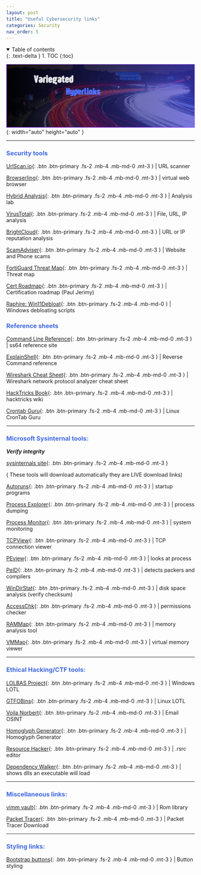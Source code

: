 ```yaml
---
layout: post
title: "Useful Cybersecurity links"
categories: Security
nav_order: 5
---
```



<details open markdown="block">
  <summary>
    Table of contents
  </summary>
  {: .text-delta }
1. TOC
{:toc}
</details>

![linnky](/assets/linnky.png){: width="auto" height="auto" }

______________________________________________________________________________________________________


### <span style="color: royalblue; font-weight: bold;">Security tools</span>

[UrlScan.io]{: .btn .btn-primary .fs-2 .mb-4 .mb-md-0 .mt-3 } | URL scanner

[Browserling]{: .btn .btn-primary .fs-2 .mb-4 .mb-md-0 .mt-3 } | virtual web browser

[Hybrid Analysis]{: .btn .btn-primary .fs-2 .mb-4 .mb-md-0 .mt-3 } | Analysis lab 

[VirusTotal]{: .btn .btn-primary .fs-2 .mb-4 .mb-md-0 .mt-3 } | File, URL, IP analysis

[BrightCloud]{: .btn .btn-primary .fs-2 .mb-4 .mb-md-0 .mt-3 } | URL or IP reputation analysis

[ScamAdviser]{: .btn .btn-primary .fs-2 .mb-4 .mb-md-0 .mt-3 } | Website and Phone scams

[FortiGuard Threat Map]{: .btn .btn-primary .fs-2 .mb-4 .mb-md-0 .mt-3 } | Threat map

[Cert Roadmap]{: .btn .btn-primary .fs-2 .mb-4 .mb-md-0 .mt-3 } | Certification roadmap (Paul Jerimy)

[Raphire: Win11Debloat]{: .btn .btn-primary .fs-2 .mb-4 .mb-md-0 } | Windows debloating scripts

### <span style="color: royalblue; font-weight: bold;">Reference sheets </span>

[Command Line Reference]{: .btn .btn-primary .fs-2 .mb-4 .mb-md-0 .mt-3 } |  ss64 reference site

[ExplainShell]{: .btn .btn-primary .fs-2 .mb-4 .mb-md-0 .mt-3 } | Reverse Command reference 

[Wireshark Cheat Sheet]{: .btn .btn-primary .fs-2 .mb-4 .mb-md-0 .mt-3 } | Wireshark network protocol analyzer cheat sheet

[HackTricks Book]{: .btn .btn-primary .fs-2 .mb-4 .mb-md-0 .mt-3 } | hacktricks wiki

[Crontab Guru]{: .btn .btn-primary .fs-2 .mb-4 .mb-md-0 .mt-3 } | Linux CronTab Guru

______________________________________________________________________________________________________


### <span style="color: royalblue; font-weight: bold;">Microsoft Sysinternal tools:</span>

***Verify integrity***

[sysinternals site]{: .btn .btn-primary .fs-2 .mb-4 .mb-md-0 .mt-3 }


( These tools will download automatically they are LIVE download links)

[Autoruns]{: .btn .btn-primary .fs-2 .mb-4 .mb-md-0 .mt-3 } | startup programs

[Process Explorer]{: .btn .btn-primary .fs-2 .mb-4 .mb-md-0 .mt-3 } | process dumping

[Process Monitor]{: .btn .btn-primary .fs-2 .mb-4 .mb-md-0 .mt-3 } | system monitoring

[TCPView]{: .btn .btn-primary .fs-2 .mb-4 .mb-md-0 .mt-3 } | TCP connection viewer

[PEview]{: .btn .btn-primary .fs-2 .mb-4 .mb-md-0 .mt-3 } | looks at process

[PeID]{: .btn .btn-primary .fs-2 .mb-4 .mb-md-0 .mt-3 } | detects packers and compilers 

[WinDirStat]{: .btn .btn-primary .fs-2 .mb-4 .mb-md-0 .mt-3 } | disk space analysis (verify checksum)

[AccessChk]{: .btn .btn-primary .fs-2 .mb-4 .mb-md-0 .mt-3 } | permissions checker

[RAMMap]{: .btn .btn-primary .fs-2 .mb-4 .mb-md-0 .mt-3 } | memory analysis tool

[VMMap]{: .btn .btn-primary .fs-2 .mb-4 .mb-md-0 .mt-3 } | virtual memory viewer

______________________________________________________________________________________________________

###  <span style="color: royalblue; font-weight: bold;">Ethical Hacking/CTF tools:</span>

[LOLBAS Project]{: .btn .btn-primary .fs-2 .mb-4 .mb-md-0 .mt-3 } | Windows LOTL

[GTFOBins]{: .btn .btn-primary .fs-2 .mb-4 .mb-md-0 .mt-3 } | Linux LOTL

[Voila Norbert]{: .btn .btn-primary .fs-2 .mb-4 .mb-md-0 .mt-3 } | Email OSINT

[Homoglyph Generator]{: .btn .btn-primary .fs-2 .mb-4 .mb-md-0 .mt-3 } | Homoglyph Generator

[Resource Hacker]{: .btn .btn-primary .fs-2 .mb-4 .mb-md-0 .mt-3 } | .rsrc editor

[Dependency Walker]{: .btn .btn-primary .fs-2 .mb-4 .mb-md-0 .mt-3 } | shows dlls an executable will load

______________________________________________________________________________________________________

###  <span style="color: royalblue; font-weight: bold;">Miscellaneous links:</span>

[vimm vault]{: .btn .btn-primary .fs-2 .mb-4 .mb-md-0 .mt-3 } | Rom library 

[Packet Tracer]{: .btn .btn-primary .fs-2 .mb-4 .mb-md-0 .mt-3 } | Packet Tracer Download

______________________________________________________________________________________________________

###  <span style="color: royalblue; font-weight: bold;">Styling links:</span>

[Bootstrap buttons]{: .btn .btn-primary .fs-2 .mb-4 .mb-md-0 .mt-3 } | Button styling


[BrightCloud]: https://www.brightcloud.com/tools/url-ip-lookup.php

[ScamAdviser]: https://www.scamadviser.com/

[VirusTotal]: https://www.virustotal.com/gui/home/upload

[Bootstrap buttons]: https://getbootstrap.com/docs/4.0/components/buttons/

[Raphire: Win11Debloat]: https://github.com/Raphire/Win11Debloat

[Command Line Reference]: https://ss64.com/

[ExplainShell]: https://explainshell.com/

[LOLBAS Project]: https://lolbas-project.github.io/

[GTFOBins]: https://gtfobins.github.io/

[Cert Roadmap]: https://pauljerimy.com/security-certification-roadmap/

[Wireshark Cheat Sheet]: https://cdn.comparitech.com/wp-content/uploads/2019/06/Wireshark-Cheat-Sheet-1.jpg

[Voila Norbert]: https://www.voilanorbert.com/

[DoubleSpeak Handbook]: https://doublespeak.chat/#/handbook#what-are-llms

[Cert Roadmap]: https://pauljerimy.com/security-certification-roadmap/

[Crontab Guru]: https://crontab.guru/

[LinEnum]: https://github.com/rebootuser/LinEnum

[Homoglyph Generator]: https://www.irongeek.com/homoglyph-attack-generator.php

[HackTricks Book]: https://book.hacktricks.xyz/welcome/readme

[FortiGuard Threat Map]: https://threatmap.fortiguard.com/

[Dependency Walker]: https://dependencywalker.com/

[Resource Hacker]: http://angusj.com/resourcehacker/

[sysinternals site]: https://live.sysinternals.com/

[process forking]: https://github.com/D4stiny/ForkPlayground

[image stenography]: https://github.com/zed-0xff/zsteg

[FLARE]: https://github.com/mandiant/flare-vm

[FLARE FLOSS]: https://github.com/mandiant/flare-floss

[Metadata]: https://github.com/ElevenPaths/FOCA

[SIMMRlatuin]: https://github.com/JoelGMSec/PSRansom

[Volatility]: https://github.com/volatilityfoundation/volatility

[Autoruns]: https://live.sysinternals.com/tools/Autoruns.exe 

[Process Explorer]: https://live.sysinternals.com/tools/procexp.exe

[Process Monitor]: https://live.sysinternals.com/Procmon.exe

[TCPView]: https://live.sysinternals.com/tcpview.exe
    
[WinDirStat]: https://live.sysinternals.com/tools/procexp.exe

[AccessChk]: https://live.sysinternals.com/accesschk64.exe

[RAMMap]: https://live.sysinternals.com/tools/Rammap.exe

[VMMap]: https://live.sysinternals.com/tools/Vmmap.exe

[PEview]:http://wjradburn.com/software/

[PEid]: https://www.aldeid.com/wiki/PEiD

[Wireshark OUI]: https://www.wireshark.org/tools/oui-lookup.html

[Cribl University]: https://cribl.io/university/

[vimm vault]: https://vimm.net/?p=vault

[packet tracer]: https://skillsforall.com/resources/lab-downloads?courseLang=en-US

[UrlScan.io]: https://urlscan.io

[Browserling]: https://browserling.com

[Hybrid Analysis]: https://hybrid-analysis.com